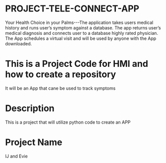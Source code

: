 # PROJECT-TELE-CONNECT-APP
Your Health Choice in your Palms---The application takes users medical history and runs user’s symptom against a database. The app returns user’s medical diagnosis and connects user to a database highly rated physician. The App schedules a virtual visit and will be used by anyone with the App downloaded.
# This is a Project Code for HMI and how to create a repository
It will be an App that cane be used to track symptoms

# Description
This is a project that will utilize python code to create an APP

# Project Name
IJ and Evie

